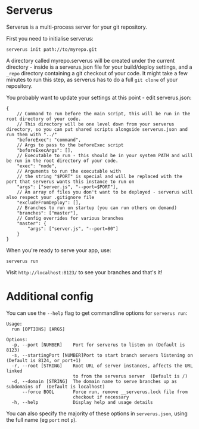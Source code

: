 Serverus
=====

Serverus is a multi-process server for your git repository.

First you need to initialise serverus:

    serverus init path://to/myrepo.git

A directory called myrepo.serverus will be created under the current directory - inside is a serverus.json file for your build/deploy settings, and a `_repo` directory containing a git checkout of your code.  It might take a few minutes to run this step, as serverus has to do a full `git clone` of your repository.

You probably want to update your settings at this point - edit serverus.json:

    {
        // Command to run before the main script, this will be run in the root directory of your code.
        // This directory will be one level down from your serverus directory, so you can put shared scripts alongside serverus.json and run them with "../"
        "beforeExec": "command",
        // Args to pass to the beforeExec script
        "beforeExecArgs": [],
        // Executable to run - this should be in your system PATH and will be run in the root directory of your code.
        "exec": "node",
        // Arguments to run the executable with
        // the string "$PORT" is special and will be replaced with the port that serverus wants this instance to run on
        "args": ["server.js", "--port=$PORT"],
        // An array of files you don't want to be deployed - serverus will also respect your .gitignore file
        "excludeFromDeploy": [],
        // Branches to run on startup (you can run others on demand)
        "branches": ["master"],
        // Config overrides for various branches
        "master": {
            "args": ["server.js", "--port=80"]
        }
    }

When you're ready to serve your app, use:

    serverus run

Visit `http://localhost:8123/` to see your branches and that's it!

Additional config
====

You can use the `--help` flag to get commandline options for `serverus run`:

    Usage:
      run [OPTIONS] [ARGS]

    Options:
      -p, --port [NUMBER]    Port for serverus to listen on (Default is 8123)
      -s, --startingPort [NUMBER]Port to start branch servers listening on (Default is 8124, or port+1)
      -r, --root [STRING]    Root URL of server instances, affects the URL linked
                             to from the serverus server  (Default is /)
      -d, --domain [STRING]  The domain name to serve branches up as subdomains of  (Default is localhost)
          --force BOOL       Force run, remove __serverus.lock file from
                             checkout if necessary
      -h, --help             Display help and usage details

You can also specify the majority of these options in `serverus.json`, using the full name (eg `port` not `p`).
